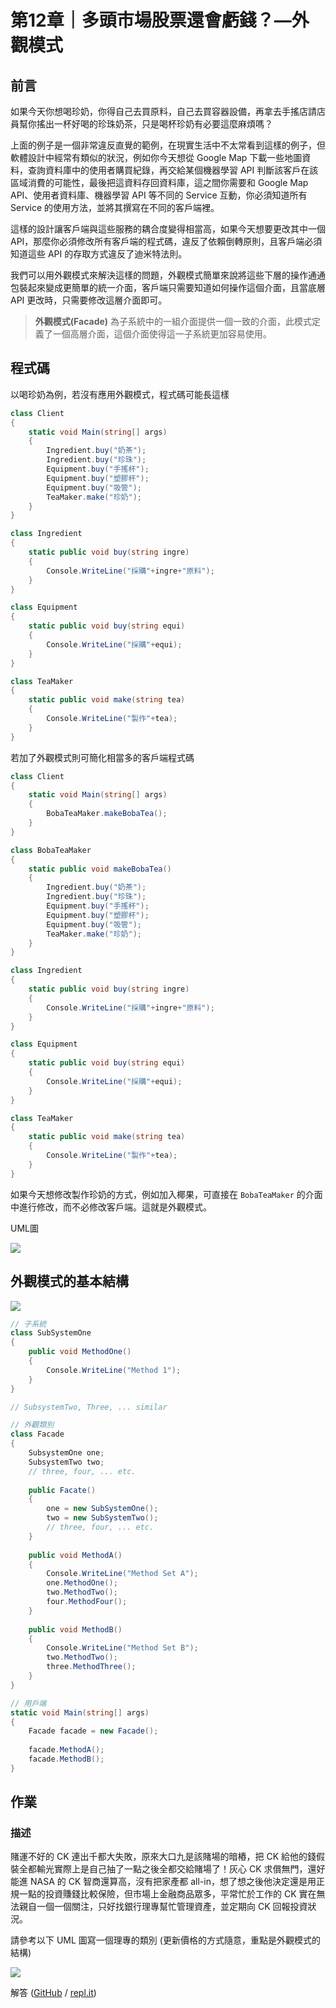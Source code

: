 第12章｜多頭市場股票還會虧錢？—外觀模式
===

前言
---
如果今天你想喝珍奶，你得自己去買原料，自己去買容器設備，再拿去手搖店請店員幫你搖出一杯好喝的珍珠奶茶，只是喝杯珍奶有必要這麼麻煩嗎？

上面的例子是一個非常違反直覺的範例，在現實生活中不太常看到這樣的例子，但軟體設計中經常有類似的狀況，例如你今天想從 Google Map 下載一些地圖資料，查詢資料庫中的使用者購買紀錄，再交給某個機器學習 API 判斷該客戶在該區域消費的可能性，最後把這資料存回資料庫，這之間你需要和 Google Map API、使用者資料庫、機器學習 API 等不同的 Service 互動，你必須知道所有 Service 的使用方法，並將其撰寫在不同的客戶端裡。

這樣的設計讓客戶端與這些服務的耦合度變得相當高，如果今天想要更改其中一個 API，那麼你必須修改所有客戶端的程式碼，違反了依賴倒轉原則，且客戶端必須知道這些 API 的存取方式違反了迪米特法則。

我們可以用外觀模式來解決這樣的問題，外觀模式簡單來說將這些下層的操作通通包裝起來變成更簡單的統一介面，客戶端只需要知道如何操作這個介面，且當底層 API 更改時，只需要修改這層介面即可。

> **外觀模式(Facade)** 為子系統中的一組介面提供一個一致的介面，此模式定義了一個高層介面，這個介面使得這一子系統更加容易使用。

程式碼
---

以喝珍奶為例，若沒有應用外觀模式，程式碼可能長這樣

```csharp
class Client
{
    static void Main(string[] args) 
    {
        Ingredient.buy("奶茶");
        Ingredient.buy("珍珠");
        Equipment.buy("手搖杯");
        Equipment.buy("塑膠杯");
        Equipment.buy("吸管");
        TeaMaker.make("珍奶");
    }
}

class Ingredient
{
    static public void buy(string ingre)
    {
        Console.WriteLine("採購"+ingre+"原料");
    }
}

class Equipment
{
    static public void buy(string equi)
    {
        Console.WriteLine("採購"+equi);
    }
}

class TeaMaker
{
    static public void make(string tea)
    {
        Console.WriteLine("製作"+tea);
    }
}
```

若加了外觀模式則可簡化相當多的客戶端程式碼

```csharp
class Client
{
    static void Main(string[] args) 
    {
        BobaTeaMaker.makeBobaTea();
    }
}

class BobaTeaMaker
{
    static public void makeBobaTea()
    {
        Ingredient.buy("奶茶");
        Ingredient.buy("珍珠");
        Equipment.buy("手搖杯");
        Equipment.buy("塑膠杯");
        Equipment.buy("吸管");
        TeaMaker.make("珍奶");
    }
}

class Ingredient
{
    static public void buy(string ingre)
    {
        Console.WriteLine("採購"+ingre+"原料");
    }
}

class Equipment
{
    static public void buy(string equi)
    {
        Console.WriteLine("採購"+equi);
    }
}

class TeaMaker
{
    static public void make(string tea)
    {
        Console.WriteLine("製作"+tea);
    }
}
```

如果今天想修改製作珍奶的方式，例如加入椰果，可直接在 `BobaTeaMaker` 的介面中進行修改，而不必修改客戶端。這就是外觀模式。

UML圖

![](https://i.imgur.com/VSmbnEe.png)

外觀模式的基本結構
---

![](https://i.imgur.com/CPeVHQE.png)

```csharp
// 子系統
class SubSystemOne
{
    public void MethodOne()
    {
        Console.WriteLine("Method 1");
    }
}

// SubsystemTwo, Three, ... similar

// 外觀類別
class Facade
{
    SubsystemOne one;
    SubsystemTwo two;
    // three, four, ... etc.
    
    public Facate()
    {
        one = new SubSystemOne();
        two = new SubSystemTwo();
        // three, four, ... etc.
    }
    
    public void MethodA()
    {
        Console.WriteLine("Method Set A");
        one.MethodOne();
        two.MethodTwo();
        four.MethodFour();
    }
    
    public void MethodB()
    {
        Console.WriteLine("Method Set B");
        two.MethodTwo();
        three.MethodThree();
    }
}

// 用戶端
static void Main(string[] args)
{
    Facade facade = new Facade();
    
    facade.MethodA();
    facade.MethodB();
}
```

作業
---

### 描述
賭運不好的 CK 連出千都大失敗，原來大口九是該賭場的暗樁，把 CK 給他的錢假裝全都輸光實際上是自己抽了一點之後全都交給賭場了！灰心 CK 求償無門，還好能進 NASA 的 CK 智商還算高，沒有把家產都 all-in，想了想之後他決定還是用正規一點的投資賺錢比較保險，但市場上金融商品眾多，平常忙於工作的 CK 實在無法親自一個一個關注，只好找銀行理專幫忙管理資產，並定期向 CK 回報投資狀況。

請參考以下 UML 圖寫一個理專的類別 (更新價格的方式隨意，重點是外觀模式的結構)

![](https://i.imgur.com/56lhFnf.png)

解答 ([GitHub]() / [repl.it](https://repl.it/@d4n1el/CH12))